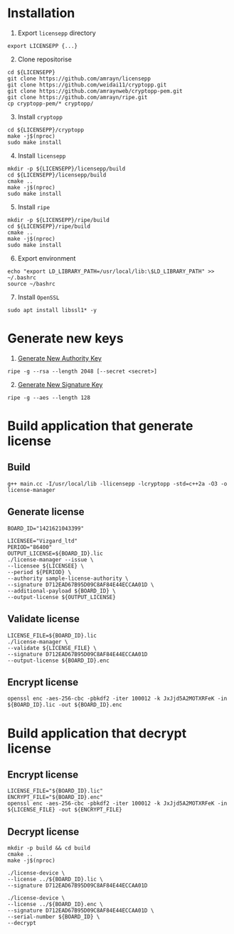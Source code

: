 # Installation

1. Export `licensepp` directory

```
export LICENSEPP {...}
```

2. Clone repositorise
```
cd ${LICENSEPP}
git clone https://github.com/amrayn/licensepp
git clone https://github.com/weidai11/cryptopp.git
git clone https://github.com/amraynweb/cryptopp-pem.git
git clone https://github.com/amrayn/ripe.git
cp cryptopp-pem/* cryptopp/
```

3. Install `cryptopp`

```
cd ${LICENSEPP}/cryptopp
make -j$(nproc)
sudo make install
```

4. Install `licensepp`

```
mkdir -p ${LICENSEPP}/licensepp/build
cd ${LICENSEPP}/licensepp/build
cmake ..
make -j$(nproc)
sudo make install
```

5. Install `ripe`

```
mkdir -p ${LICENSEPP}/ripe/build
cd ${LICENSEPP}/ripe/build
cmake ..
make -j$(nproc)
sudo make install
```

6. Export environment

```
echo "export LD_LIBRARY_PATH=/usr/local/lib:\$LD_LIBRARY_PATH" >> ~/.bashrc
source ~/bashrc
```

7. Install `OpenSSL`

```
sudo apt install libssl1* -y
```

# Generate new keys

1. [Generate New Authority Key](https://github.com/amrayn/licensepp#generate-new-authority-key)

```
ripe -g --rsa --length 2048 [--secret <secret>]
```

2. [Generate New Signature Key](https://github.com/amrayn/licensepp#generate-new-signature-key)

```
ripe -g --aes --length 128
```

# Build application that generate license

## Build

```
g++ main.cc -I/usr/local/lib -llicensepp -lcryptopp -std=c++2a -O3 -o license-manager
```

## Generate license

```
BOARD_ID="1421621043399"
```

```
LICENSEE="Vizgard_ltd"
PERIOD="86400"
OUTPUT_LICENSE=${BOARD_ID}.lic
./license-manager --issue \
--licensee ${LICENSEE} \
--period ${PERIOD} \
--authority sample-license-authority \
--signature D712EAD67B95D09C8AF84E44ECCAA01D \
--additional-payload ${BOARD_ID} \
--output-license ${OUTPUT_LICENSE}
```

## Validate license

```
LICENSE_FILE=${BOARD_ID}.lic
./license-manager \
--validate ${LICENSE_FILE} \
--signature D712EAD67B95D09C8AF84E44ECCAA01D
--output-license ${BOARD_ID}.enc
```

## Encrypt license

```
openssl enc -aes-256-cbc -pbkdf2 -iter 100012 -k JxJjd5A2MOTXRFeK -in ${BOARD_ID}.lic -out ${BOARD_ID}.enc
```

# Build application that decrypt license

## Encrypt license

```
LICENSE_FILE="${BOARD_ID}.lic"
ENCRYPT_FILE="${BOARD_ID}.enc"
openssl enc -aes-256-cbc -pbkdf2 -iter 100012 -k JxJjd5A2MOTXRFeK -in ${LICENSE_FILE} -out ${ENCRYPT_FILE}
```

## Decrypt license

```
mkdir -p build && cd build
cmake ..
make -j$(nproc)
```

```
./license-device \
--license ../${BOARD_ID}.lic \
--signature D712EAD67B95D09C8AF84E44ECCAA01D
```

```
./license-device \
--license ../${BOARD_ID}.enc \
--signature D712EAD67B95D09C8AF84E44ECCAA01D \
--serial-number ${BOARD_ID} \
--decrypt
```
